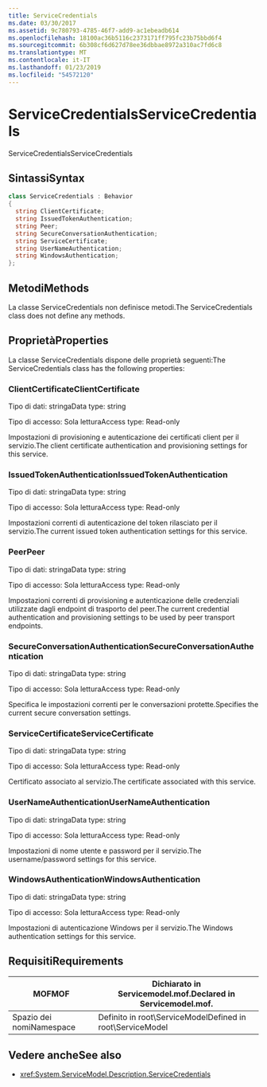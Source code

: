 ```yaml
---
title: ServiceCredentials
ms.date: 03/30/2017
ms.assetid: 9c780793-4785-46f7-add9-ac1ebeadb614
ms.openlocfilehash: 18100ac36b5116c2373171ff795fc23b75bbd6f4
ms.sourcegitcommit: 6b308cf6d627d78ee36dbbae8972a310ac7fd6c8
ms.translationtype: MT
ms.contentlocale: it-IT
ms.lasthandoff: 01/23/2019
ms.locfileid: "54572120"
---
```

# <a name="servicecredentials"></a><span data-ttu-id="cb148-102">ServiceCredentials</span><span class="sxs-lookup"><span data-stu-id="cb148-102">ServiceCredentials</span></span>
<span data-ttu-id="cb148-103">ServiceCredentials</span><span class="sxs-lookup"><span data-stu-id="cb148-103">ServiceCredentials</span></span>  
  
## <a name="syntax"></a><span data-ttu-id="cb148-104">Sintassi</span><span class="sxs-lookup"><span data-stu-id="cb148-104">Syntax</span></span>  
  
```csharp
class ServiceCredentials : Behavior  
{  
  string ClientCertificate;  
  string IssuedTokenAuthentication;  
  string Peer;  
  string SecureConversationAuthentication;  
  string ServiceCertificate;  
  string UserNameAuthentication;  
  string WindowsAuthentication;  
};  
```  
  
## <a name="methods"></a><span data-ttu-id="cb148-105">Metodi</span><span class="sxs-lookup"><span data-stu-id="cb148-105">Methods</span></span>  
 <span data-ttu-id="cb148-106">La classe ServiceCredentials non definisce metodi.</span><span class="sxs-lookup"><span data-stu-id="cb148-106">The ServiceCredentials class does not define any methods.</span></span>  
  
## <a name="properties"></a><span data-ttu-id="cb148-107">Proprietà</span><span class="sxs-lookup"><span data-stu-id="cb148-107">Properties</span></span>  
 <span data-ttu-id="cb148-108">La classe ServiceCredentials dispone delle proprietà seguenti:</span><span class="sxs-lookup"><span data-stu-id="cb148-108">The ServiceCredentials class has the following properties:</span></span>  
  
### <a name="clientcertificate"></a><span data-ttu-id="cb148-109">ClientCertificate</span><span class="sxs-lookup"><span data-stu-id="cb148-109">ClientCertificate</span></span>  
 <span data-ttu-id="cb148-110">Tipo di dati: stringa</span><span class="sxs-lookup"><span data-stu-id="cb148-110">Data type: string</span></span>  
  
 <span data-ttu-id="cb148-111">Tipo di accesso: Sola lettura</span><span class="sxs-lookup"><span data-stu-id="cb148-111">Access type: Read-only</span></span>  
  
 <span data-ttu-id="cb148-112">Impostazioni di provisioning e autenticazione dei certificati client per il servizio.</span><span class="sxs-lookup"><span data-stu-id="cb148-112">The client certificate authentication and provisioning settings for this service.</span></span>  
  
### <a name="issuedtokenauthentication"></a><span data-ttu-id="cb148-113">IssuedTokenAuthentication</span><span class="sxs-lookup"><span data-stu-id="cb148-113">IssuedTokenAuthentication</span></span>  
 <span data-ttu-id="cb148-114">Tipo di dati: stringa</span><span class="sxs-lookup"><span data-stu-id="cb148-114">Data type: string</span></span>  
  
 <span data-ttu-id="cb148-115">Tipo di accesso: Sola lettura</span><span class="sxs-lookup"><span data-stu-id="cb148-115">Access type: Read-only</span></span>  
  
 <span data-ttu-id="cb148-116">Impostazioni correnti di autenticazione del token rilasciato per il servizio.</span><span class="sxs-lookup"><span data-stu-id="cb148-116">The current issued token authentication settings for this service.</span></span>  
  
### <a name="peer"></a><span data-ttu-id="cb148-117">Peer</span><span class="sxs-lookup"><span data-stu-id="cb148-117">Peer</span></span>  
 <span data-ttu-id="cb148-118">Tipo di dati: stringa</span><span class="sxs-lookup"><span data-stu-id="cb148-118">Data type: string</span></span>  
  
 <span data-ttu-id="cb148-119">Tipo di accesso: Sola lettura</span><span class="sxs-lookup"><span data-stu-id="cb148-119">Access type: Read-only</span></span>  
  
 <span data-ttu-id="cb148-120">Impostazioni correnti di provisioning e autenticazione delle credenziali utilizzate dagli endpoint di trasporto del peer.</span><span class="sxs-lookup"><span data-stu-id="cb148-120">The current credential authentication and provisioning settings to be used by peer transport endpoints.</span></span>  
  
### <a name="secureconversationauthentication"></a><span data-ttu-id="cb148-121">SecureConversationAuthentication</span><span class="sxs-lookup"><span data-stu-id="cb148-121">SecureConversationAuthentication</span></span>  
 <span data-ttu-id="cb148-122">Tipo di dati: stringa</span><span class="sxs-lookup"><span data-stu-id="cb148-122">Data type: string</span></span>  
  
 <span data-ttu-id="cb148-123">Tipo di accesso: Sola lettura</span><span class="sxs-lookup"><span data-stu-id="cb148-123">Access type: Read-only</span></span>  
  
 <span data-ttu-id="cb148-124">Specifica le impostazioni correnti per le conversazioni protette.</span><span class="sxs-lookup"><span data-stu-id="cb148-124">Specifies the current secure conversation settings.</span></span>  
  
### <a name="servicecertificate"></a><span data-ttu-id="cb148-125">ServiceCertificate</span><span class="sxs-lookup"><span data-stu-id="cb148-125">ServiceCertificate</span></span>  
 <span data-ttu-id="cb148-126">Tipo di dati: stringa</span><span class="sxs-lookup"><span data-stu-id="cb148-126">Data type: string</span></span>  
  
 <span data-ttu-id="cb148-127">Tipo di accesso: Sola lettura</span><span class="sxs-lookup"><span data-stu-id="cb148-127">Access type: Read-only</span></span>  
  
 <span data-ttu-id="cb148-128">Certificato associato al servizio.</span><span class="sxs-lookup"><span data-stu-id="cb148-128">The certificate associated with this service.</span></span>  
  
### <a name="usernameauthentication"></a><span data-ttu-id="cb148-129">UserNameAuthentication</span><span class="sxs-lookup"><span data-stu-id="cb148-129">UserNameAuthentication</span></span>  
 <span data-ttu-id="cb148-130">Tipo di dati: stringa</span><span class="sxs-lookup"><span data-stu-id="cb148-130">Data type: string</span></span>  
  
 <span data-ttu-id="cb148-131">Tipo di accesso: Sola lettura</span><span class="sxs-lookup"><span data-stu-id="cb148-131">Access type: Read-only</span></span>  
  
 <span data-ttu-id="cb148-132">Impostazioni di nome utente e password per il servizio.</span><span class="sxs-lookup"><span data-stu-id="cb148-132">The username/password settings for this service.</span></span>  
  
### <a name="windowsauthentication"></a><span data-ttu-id="cb148-133">WindowsAuthentication</span><span class="sxs-lookup"><span data-stu-id="cb148-133">WindowsAuthentication</span></span>  
 <span data-ttu-id="cb148-134">Tipo di dati: stringa</span><span class="sxs-lookup"><span data-stu-id="cb148-134">Data type: string</span></span>  
  
 <span data-ttu-id="cb148-135">Tipo di accesso: Sola lettura</span><span class="sxs-lookup"><span data-stu-id="cb148-135">Access type: Read-only</span></span>  
  
 <span data-ttu-id="cb148-136">Impostazioni di autenticazione Windows per il servizio.</span><span class="sxs-lookup"><span data-stu-id="cb148-136">The Windows authentication settings for this service.</span></span>  
  
## <a name="requirements"></a><span data-ttu-id="cb148-137">Requisiti</span><span class="sxs-lookup"><span data-stu-id="cb148-137">Requirements</span></span>  
  
|<span data-ttu-id="cb148-138">MOF</span><span class="sxs-lookup"><span data-stu-id="cb148-138">MOF</span></span>|<span data-ttu-id="cb148-139">Dichiarato in Servicemodel.mof.</span><span class="sxs-lookup"><span data-stu-id="cb148-139">Declared in Servicemodel.mof.</span></span>|  
|---------|-----------------------------------|  
|<span data-ttu-id="cb148-140">Spazio dei nomi</span><span class="sxs-lookup"><span data-stu-id="cb148-140">Namespace</span></span>|<span data-ttu-id="cb148-141">Definito in root\ServiceModel</span><span class="sxs-lookup"><span data-stu-id="cb148-141">Defined in root\ServiceModel</span></span>|  
  
## <a name="see-also"></a><span data-ttu-id="cb148-142">Vedere anche</span><span class="sxs-lookup"><span data-stu-id="cb148-142">See also</span></span>
- <xref:System.ServiceModel.Description.ServiceCredentials>
